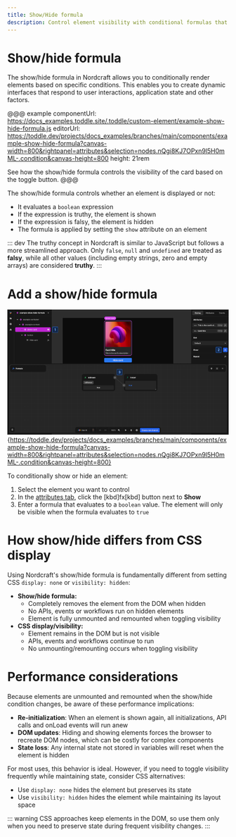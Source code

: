 ```yaml
---
title: Show/Hide formula
description: Control element visibility with conditional formulas that add or remove elements from the DOM based on application state or user interactions.
---
```


# Show/hide formula
The show/hide formula in Nordcraft allows you to conditionally render elements based on specific conditions. This enables you to create dynamic interfaces that respond to user interactions, application state and other factors.

@@@ example
componentUrl: https://docs_examples.toddle.site/.toddle/custom-element/example-show-hide-formula.js
editorUrl: https://toddle.dev/projects/docs_examples/branches/main/components/example-show-hide-formula?canvas-width=800&rightpanel=attributes&selection=nodes.nQgi8KJ7OPxn9l5H0mML-.condition&canvas-height=800
height: 21rem

See how the show/hide formula controls the visibility of the card based on the toggle button.
@@@

The show/hide formula controls whether an element is displayed or not:
- It evaluates a `boolean` expression
- If the expression is truthy, the element is shown
- If the expression is falsy, the element is hidden
- The formula is applied by setting the `show` attribute on an element

::: dev
The truthy concept in Nordcraft is similar to JavaScript but follows a more streamlined approach. Only `false`, `null` and `undefined` are treated as **falsy**, while all other values (including empty strings, zero and empty arrays) are considered **truthy**.
:::

# Add a show/hide formula

![Add a show formula|16/9](add-a-show-formula.webp){https://toddle.dev/projects/docs_examples/branches/main/components/example-show-hide-formula?canvas-width=800&rightpanel=attributes&selection=nodes.nQgi8KJ7OPxn9l5H0mML-.condition&canvas-height=800}

To conditionally show or hide an element:
1. Select the element you want to control
2. In the [attributes tab](/the-editor/element-panel#attributes-tab), click the [kbd]fx[kbd] button next to **Show**
3. Enter a formula that evaluates to a `boolean` value. The element will only be visible when the formula evaluates to `true`

# How show/hide differs from CSS display
Using Nordcraft's show/hide formula is fundamentally different from setting CSS `display: none` or `visibility: hidden`:
- **Show/hide formula:**
  - Completely removes the element from the DOM when hidden
  - No APIs, events or workflows run on hidden elements
  - Element is fully unmounted and remounted when toggling visibility
- **CSS display/visibility:**
  - Element remains in the DOM but is not visible
  - APIs, events and workflows continue to run
  - No unmounting/remounting occurs when toggling visibility

# Performance considerations
Because elements are unmounted and remounted when the show/hide condition changes, be aware of these performance implications:
- **Re-initialization**: When an element is shown again, all initializations, API calls and onLoad events will run anew
- **DOM updates**: Hiding and showing elements forces the browser to recreate DOM nodes, which can be costly for complex components
- **State loss**: Any internal state not stored in variables will reset when the element is hidden

For most uses, this behavior is ideal. However, if you need to toggle visibility frequently while maintaining state, consider CSS alternatives:
- Use `display: none` hides the element but preserves its state
- Use `visibility: hidden` hides the element while maintaining its layout space

::: warning
CSS approaches keep elements in the DOM, so use them only when you need to preserve state during frequent visibility changes.
:::